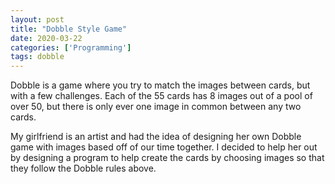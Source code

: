 ```yaml
---
layout: post
title: "Dobble Style Game"
date: 2020-03-22
categories: ['Programming']
tags: dobble
---
```

Dobble is a game where you try to match the images between cards, but with a few challenges. Each of the 55 cards has 8 images out of a pool of over 50, but there is only ever one image in common between any two cards.

My girlfriend is an artist and had the idea of designing her own Dobble game with images based off of our time together. I decided to help her out by designing a program to help create the cards by choosing images so that they follow the Dobble rules above.
